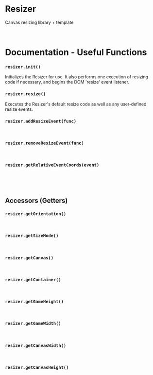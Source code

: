 # Resizer
Canvas resizing library + template
<br/><br/><br/>


# Documentation - Useful Functions

### `resizer.init()`
Initializes the Resizer for use. It also performs one execution of resizing code if necessary, and begins the DOM 'resize' event listener.
<br/>

### `resizer.resize()`
Executes the Resizer's default resize code as well as any user-defined resize events.
<br/>

### `resizer.addResizeEvent(func)`
<br/>

### `resizer.removeResizeEvent(func)`
<br/>

### `resizer.getRelativeEventCoords(event)`
<br/><br/><br/>


## Accessors (Getters)

### `resizer.getOrientation()`
<br/>

### `resizer.getSizeMode()`
<br/>

### `resizer.getCanvas()`
<br/>

### `resizer.getContainer()`
<br/>

### `resizer.getGameHeight()`
<br/>

### `resizer.getGameWidth()`
<br/>

### `resizer.getCanvasWidth()`
<br/>

### `resizer.getCanvasHeight()`
<br/>


